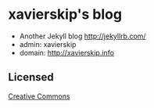 # xavierskip's  blog 

* Another Jekyll blog  <http://jekyllrb.com/>
* admin:   xavierskip
* domain: <http://xavierskip.info>

## Licensed

[Creative Commons](http://creativecommons.org/licenses/by-nc-sa/3.0/)
